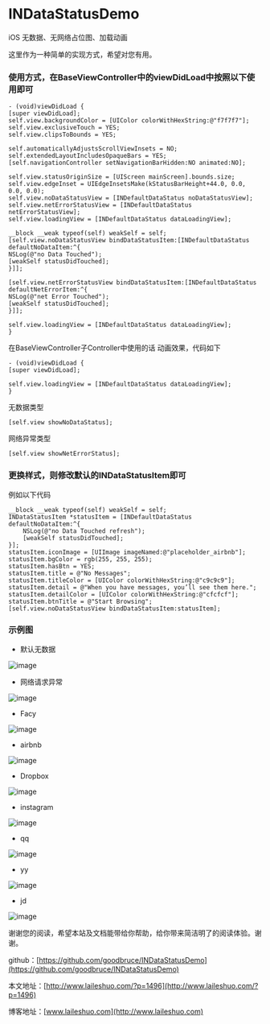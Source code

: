 # INDataStatusDemo
iOS 无数据、无网络占位图、加载动画

这里作为一种简单的实现方式，希望对您有用。

### 使用方式，在BaseViewController中的viewDidLoad中按照以下使用即可

```
- (void)viewDidLoad {
[super viewDidLoad];
self.view.backgroundColor = [UIColor colorWithHexString:@"f7f7f7"];
self.view.exclusiveTouch = YES;
self.view.clipsToBounds = YES;

self.automaticallyAdjustsScrollViewInsets = NO;
self.extendedLayoutIncludesOpaqueBars = YES;
[self.navigationController setNavigationBarHidden:NO animated:NO];

self.view.statusOriginSize = [UIScreen mainScreen].bounds.size;
self.view.edgeInset = UIEdgeInsetsMake(kStatusBarHeight+44.0, 0.0, 0.0, 0.0);
self.view.noDataStatusView = [INDefaultDataStatus noDataStatusView];
self.view.netErrorStatusView = [INDefaultDataStatus netErrorStatusView];
self.view.loadingView = [INDefaultDataStatus dataLoadingView];

__block __weak typeof(self) weakSelf = self;
[self.view.noDataStatusView bindDataStatusItem:[INDefaultDataStatus defaultNoDataItem:^{
NSLog(@"no Data Touched");
[weakSelf statusDidTouched];
}]];

[self.view.netErrorStatusView bindDataStatusItem:[INDefaultDataStatus defaultNetErrorItem:^{
NSLog(@"net Error Touched");
[weakSelf statusDidTouched];
}]];

self.view.loadingView = [INDefaultDataStatus dataLoadingView];
}

```

在BaseViewController子Controller中使用的话
动画效果，代码如下

```
- (void)viewDidLoad {
[super viewDidLoad];

self.view.loadingView = [INDefaultDataStatus dataLoadingView];
}

```
无数据类型

```
[self.view showNoDataStatus];

```

网络异常类型

```
[self.view showNetErrorStatus];

```

###  更换样式，则修改默认的INDataStatusItem即可

例如以下代码

```
__block __weak typeof(self) weakSelf = self;
INDataStatusItem *statusItem = [INDefaultDataStatus defaultNoDataItem:^{
    NSLog(@"no Data Touched refresh");
    [weakSelf statusDidTouched];
}];
statusItem.iconImage = [UIImage imageNamed:@"placeholder_airbnb"];
statusItem.bgColor = rgb(255, 255, 255);
statusItem.hasBtn = YES;
statusItem.title = @"No Messages";
statusItem.titleColor = [UIColor colorWithHexString:@"c9c9c9"];
statusItem.detail = @"When you have messages, you’ll see them here.";
statusItem.detailColor = [UIColor colorWithHexString:@"cfcfcf"];
statusItem.btnTitle = @"Start Browsing";
[self.view.noDataStatusView bindDataStatusItem:statusItem];

```

### 示例图

* 默认无数据

![image](https://github.com/goodbruce/INDataStatusDemo/blob/master/temp/b0d2a8a21e1ae193856830dd0a4d0e7c-9.png)

* 网络请求异常

![image](https://github.com/goodbruce/INDataStatusDemo/blob/master/temp/b0d2a8a21e1ae193856830dd0a4d0e7c-1.png)

* Facy

![image](https://github.com/goodbruce/INDataStatusDemo/blob/master/temp/b0d2a8a21e1ae193856830dd0a4d0e7c-5.png)

* airbnb

![image](https://github.com/goodbruce/INDataStatusDemo/blob/master/temp/b0d2a8a21e1ae193856830dd0a4d0e7c-8.png)

* Dropbox

![image](https://github.com/goodbruce/INDataStatusDemo/blob/master/temp/b0d2a8a21e1ae193856830dd0a4d0e7c-4.png)

* instagram

![image](https://github.com/goodbruce/INDataStatusDemo/blob/master/temp/b0d2a8a21e1ae193856830dd0a4d0e7c-7.png)

* qq

![image](https://github.com/goodbruce/INDataStatusDemo/blob/master/temp/b0d2a8a21e1ae193856830dd0a4d0e7c-3.png)

* yy

![image](https://github.com/goodbruce/INDataStatusDemo/blob/master/temp/b0d2a8a21e1ae193856830dd0a4d0e7c-10.png)

* jd

![image](https://github.com/goodbruce/INDataStatusDemo/blob/master/temp/b0d2a8a21e1ae193856830dd0a4d0e7c-6.png)


谢谢您的阅读，希望本站及文档能带给你帮助，给你带来简洁明了的阅读体验。谢谢。

github：[https://github.com/goodbruce/INDataStatusDemo](https://github.com/goodbruce/INDataStatusDemo)

本文地址：[http://www.laileshuo.com/?p=1496](http://www.laileshuo.com/?p=1496)

博客地址：[www.laileshuo.com](http://www.laileshuo.com) 
